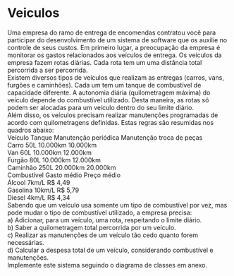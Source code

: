 # Veiculos

Uma empresa do ramo de entrega de encomendas contratou você para participar do desenvolvimento de um sistema
de software que os auxilie no controle de seus custos. Em primeiro lugar, a preocupação da empresa é monitorar os
gastos relacionados aos veículos de entrega. Os veículos da empresa fazem rotas diárias. Cada rota tem um uma
distância total percorrida a ser percorrida.<br /> 
Existem diversos tipos de veículos que realizam as entregas (carros, vans, furgões e caminhões). Cada um tem um
tanque de combustível de capacidade diferente. A autonomia diária (quilometragem máxima) do veículo depende do
combustível utilizado. Desta maneira, as rotas só podem ser alocadas para um veículo dentro do seu limite diário.<br /> 
Além disso, os veículos precisam realizar manutenções programadas de acordo com quilometragens definidas. Estas
regras são resumidas nos quadros abaixo:<br /> 
Veículo Tanque Manutenção periódica Manutenção troca de peças<br /> 
Carro 50L 10.000km 10.000km<br /> 
Van 60L 10.000km 12.000km<br /> 
Furgão 80L 10.000km 12.000km<br /> 
Caminhão 250L 20.000km 20.000km<br /> 
Combustível Gasto médio Preço médio<br /> 
Álcool 7km/L R$ 4,49<br /> 
Gasolina 10km/L R$ 5,79<br /> 
Diesel 4km/L R$ 4,34<br /> 
Sabendo que um veículo usa somente um tipo de combustível por vez, mas pode mudar o tipo de combustível utilizado,
a empresa precisa:<br /> 
a) Adicionar, para um veículo, uma rota, respeitando o limite diário.<br /> 
b) Saber a quilometragem total percorrida por um veículo.<br /> 
c) Realizar as manutenções de um veículo tão cedo quanto forem necessárias.<br /> 
d) Calcular a despesa total de um veículo, considerando combustível e manutenções.<br /> 
Implemente este sistema seguindo o diagrama de classes em anexo.
